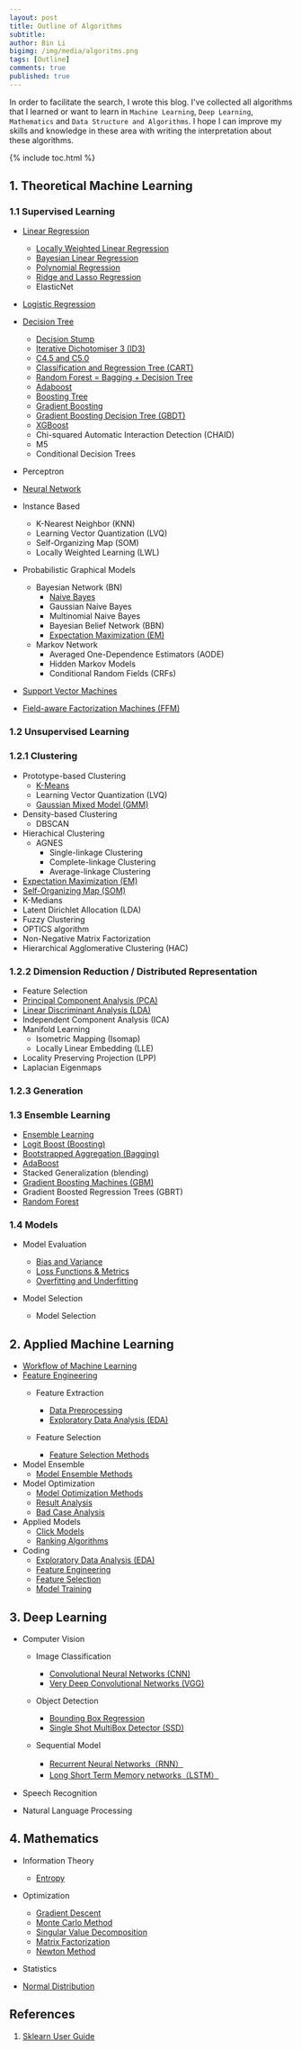 ```yaml
---
layout: post
title: Outline of Algorithms
subtitle:
author: Bin Li
bigimg: /img/media/algoritms.png
tags: [Outline]
comments: true
published: true
---
```


In order to facilitate the search, I wrote this blog. I've collected all algorithms that I learned or want to learn in `Machine Learning`, `Deep Learning`, `Mathematics` and `Data Structure and Algorithms`. I hope I can improve my skills and knowledge in these area with writing the interpretation about these algorithms. 

{% include toc.html %}

## 1. Theoretical Machine Learning
### 1.1 Supervised Learning
* [Linear Regression](https://binlidaily.github.io/2018-06-03-linear-regression/)
    * [Locally Weighted Linear Regression](https://binlidaily.github.io/2019-01-16-lwlr-locally-weighted-linear-regression/)
    * [Bayesian Linear Regression](https://binlidaily.github.io/2019-05-29-bayesian-linear-regression/)
    * [Polynomial Regression](https://binlidaily.github.io/2019-01-16-polynomial-regression/)
    * [Ridge and Lasso Regression](https://binlidaily.github.io/2019-01-16-ridge-lasso/)
    * ElasticNet

* [Logistic Regression](https://binlidaily.github.io/2017-10-03-logistics-regression/)
* [Decision Tree](https://binlidaily.github.io/2018-09-11-decision-tree/)
    - [Decision Stump](https://binlidaily.github.io/2019-06-04-decision-stump/)
    - [Iterative Dichotomiser 3 (ID3)](https://binlidaily.github.io/2019-06-04-id3-iterative-dichotomiser-3/)
    - [C4.5 and C5.0](https://binlidaily.github.io/2019-06-04-C45/)
    * [Classification and Regression Tree (CART)](https://binlidaily.github.io/2019-06-04-cart-classification-and-regression-tree/)
    * [Random Forest = Bagging + Decision Tree](https://binlidaily.github.io/2018-12-11-random-forest/)
    * [Adaboost](https://binlidaily.github.io/2018-10-29-adaboost/)
    * [Boosting Tree](https://binlidaily.github.io/2019-06-10-boosting-tree)
    * [Gradient Boosting](https://binlidaily.github.io/2018-12-05-gradient-boosting/)
    * [Gradient Boosting Decision Tree (GBDT)](https://binlidaily.github.io/2019-06-11-gbdt-gradient-boosting-decision-tree)
    * [XGBoost](https://binlidaily.github.io/2018-10-29-xgboost/)
    - Chi-squared Automatic Interaction Detection (CHAID)
    - M5
    - Conditional Decision Trees

* Perceptron
* [Neural Network](https://binlidaily.github.io/2018-10-29-neural-network/)
* Instance Based
    - K-Nearest Neighbor (KNN)
    - Learning Vector Quantization (LVQ)
    - Self-Organizing Map (SOM)
    - Locally Weighted Learning (LWL)

* Probabilistic Graphical Models
    * Bayesian Network (BN)
        * [Naive Bayes](https://binlidaily.github.io/2019-05-09-naive-bayes/)
        - Gaussian Naive Bayes
        - Multinomial Naive Bayes
        - Bayesian Belief Network (BBN)
        - [Expectation Maximization (EM)](https://binlidaily.github.io/2019-06-23-expectation-maximization)
    - Markov Network
        - Averaged One-Dependence Estimators (AODE)
        - Hidden Markov Models
        - Conditional Random Fields (CRFs)

* [Support Vector Machines](https://binlidaily.github.io/2019-01-10-support-vector-machines/)
* [Field-aware Factorization Machines (FFM)](https://binlidaily.github.io/2018-10-29-ffm-field-aware-factorization-machines/)

### 1.2 Unsupervised Learning
### 1.2.1 Clustering
* Prototype-based Clustering
    * [K-Means](https://binlidaily.github.io/2019-05-29-kmeans/)
    * Learning Vector Quantization (LVQ)
    * [Gaussian Mixed Model (GMM)](https://binlidaily.github.io/2019-06-23-gmm-gaussian-mixed-model)
* Density-based Clustering
    * DBSCAN
* Hierachical Clustering
    * AGNES
        * Single-linkage Clustering
        * Complete-linkage Clustering
        * Average-linkage Clustering
* [Expectation Maximization (EM)](https://binlidaily.github.io/2019-06-23-expectation-maximization)
* [Self-Organizing Map (SOM)](2019-06-23-som-self-organizing-map)
* K-Medians
* Latent Dirichlet Allocation (LDA)
* Fuzzy Clustering
* OPTICS algorithm
* Non-Negative Matrix Factorization
* Hierarchical Agglomerative Clustering (HAC)

### 1.2.2 Dimension Reduction / Distributed Representation
* Feature Selection
* [Principal Component Analysis (PCA)](https://binlidaily.github.io/2019-04-01-pca-principal-components-analysis)
* [Linear Discriminant Analysis (LDA)](https://binlidaily.github.io/2018-08-30-lda-linear-discriminant-analysis/)
* Independent Component Analysis (ICA)
* Manifold Learning
    * Isometric Mapping (Isomap)
    * Locally Linear Embedding (LLE)
* Locality Preserving Projection (LPP)
* Laplacian Eigenmaps

### 1.2.3 Generation


### 1.3 Ensemble Learning
- [Ensemble Learning](https://binlidaily.github.io/2019-02-08-ensembling-learning)
- [Logit Boost (Boosting)](https://binlidaily.github.io/2019-02-08-ensembling-learning)
- [Bootstrapped Aggregation (Bagging)](https://binlidaily.github.io/2019-02-08-ensembling-learning)
- [AdaBoost](https://binlidaily.github.io/2018-10-29-adaboost/)
- Stacked Generalization (blending)
- [Gradient Boosting Machines (GBM)](https://binlidaily.github.io/2018-12-05-gradient-boosting/)
- Gradient Boosted Regression Trees (GBRT)
- [Random Forest](https://binlidaily.github.io/2018-12-11-random-forest/)


### 1.4 Models
*  Model Evaluation
    * [Bias and Variance](https://binlidaily.github.io/2019-01-16-bias-variance/)
    * [Loss Functions & Metrics](https://binlidaily.github.io/2018-12-07-loss-functions/)
    * [Overfitting and Underfitting](https://binlidaily.github.io/2019-05-31-overfitting-underfitting/)

* Model Selection
    * Model Selection


## 2. Applied Machine Learning
* [Workflow of Machine Learning](https://binlidaily.github.io/2019-02-25-workflow-of-applying-ml-algorithms-offline-to-online/) 
* [Feature Engineering](https://binlidaily.github.io/2018-06-03-feature-engineering/)
    * Feature Extraction
        * [Data Preprocessing](https://binlidaily.github.io/2018-11-13-data-preprocessing/)
        * [Exploratory Data Analysis (EDA)](https://binlidaily.github.io/2019-01-10-exploratory-data-analysis/)

    * Feature Selection
        * [Feature Selection Methods](https://binlidaily.github.io/2018-06-03-feature-engineering/)
* Model Ensemble
    * [Model Ensemble Methods](https://binlidaily.github.io/2019-02-08-ensembling/)
* Model Optimization
    * [Model Optimization Methods](https://binlidaily.github.io/2019-02-25-model-optimization/)
    * [Result Analysis](https://binlidaily.github.io/2019-02-11-explain-the-result-of-models/)
    * [Bad Case Analysis](https://binlidaily.github.io/2019-03-11-bad-case-analysis/)
* Applied Models
    * [Click Models](https://binlidaily.github.io/2019-02-25-click-models/)
    * [Ranking Algorithms](https://binlidaily.github.io/2019-01-23-ranking-algorithms/)
* Coding
    * [Exploratory Data Analysis (EDA)](https://binlidaily.github.io/2019-06-24-eda-exploratory-data-analysis)
    * [Feature Engineering](https://binlidaily.github.io/2019-03-15-feature-engineering)
    * [Feature Selection](https://binlidaily.github.io/2019-03-16-feature-selection)
    * [Model Training](https://binlidaily.github.io/2019-03-15-model-training)

## 3. Deep Learning
* Computer Vision
    * Image Classification
        * [Convolutional Neural Networks (CNN)](https://binlidaily.github.io/2018-08-27-vgg-very-deep-convolutional-networks/)
        * [Very Deep Convolutional Networks (VGG)](https://binlidaily.github.io/2019-04-08-cnn-convolutional-neural-network/)

    * Object Detection
        * [Bounding Box Regression](2019-03-17-bounding-box-regression)
        * [Single Shot MultiBox Detector (SSD)](https://binlidaily.github.io/2019-01-19-ssd-single-shot-multibox-detector/)
    
    * Sequential Model
        * [Recurrent Neural Networks（RNN）](https://binlidaily.github.io/2019-04-12-rnn-recurrent-neural-network/)
        * [Long Short Term Memory networks（LSTM）](https://binlidaily.github.io/2019-04-12-lstm-long-short-term-memory-networks/)

* Speech Recognition
* 	Natural Language Processing


## 4. Mathematics
* Information Theory
    * [Entropy](https://binlidaily.github.io/2018-10-23-information-theory/)

* Optimization
    * [Gradient Descent](https://binlidaily.github.io/2018-04-24-gradient-descent/)
    * [Monte Carlo Method](https://binlidaily.github.io/2019-01-23-Monte-Carlo-method/)
    * [Singular Value Decomposition](https://binlidaily.github.io/2019-01-10-singular-value-decomposition/)
    * [Matrix Factorization](https://binlidaily.github.io/2019-01-10-matrix-factorization/)
    * [Newton Method](https://binlidaily.github.io/2018-12-27-newton-method/)

* Statistics
* [Normal Distribution](https://binlidaily.github.io/2019-01-23-normal-distribution/)


## References
1. [Sklearn User Guide](https://scikit-learn.org/stable/user_guide.html)
